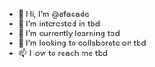 - 👋 Hi, I’m @afacade
- 👀 I’m interested in tbd
- 🌱 I’m currently learning tbd
- 💞️ I’m looking to collaborate on tbd
- 📫 How to reach me tbd

<!---
afacade/afacade is a ✨ special ✨ repository because its `README.md` (this file) appears on your GitHub profile.
You can click the Preview link to take a look at your changes.
--->
